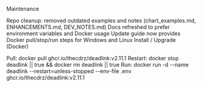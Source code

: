 Maintenance

Repo cleanup: removed outdated examples and notes (chart_examples.md, ENHANCEMENTS.md, DEV_NOTES.md)
Docs refreshed to prefer environment variables and Docker usage
Update guide now provides Docker pull/stop/run steps for Windows and Linux
Install / Upgrade (Docker)

Pull: docker pull ghcr.io/thecdrz/deadlink:v2.11.1
Restart: docker stop deadlink || true && docker rm deadlink || true
Run: docker run -d --name deadlink --restart=unless-stopped --env-file .env ghcr.io/thecdrz/deadlink:v2.11.1